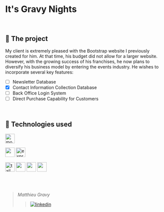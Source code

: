 # It's Gravy Nights

<br />

## 📏 The project

My client is extremely pleased with the Bootstrap website I previously created for him. At that time, his budget did not allow for a larger website. However, with the growing success of his franchises, he now plans to diversify his business model by entering the events industry. He wishes to incorporate several key features:

- [ ] Newsletter Database
- [x] Contact Information Collection Database
- [ ] Back Office Login System
- [ ] Direct Purchase Capability for Customers

<br />

## 🤖 Technologies used

<img height="30px" src="https://img.shields.io/badge/MongoDB-4EA94B?style=for-the-badge&logo=mongodb&logoColor=white" title="mongoDB" />

<img height="30px" src="https://img.shields.io/badge/Node%20js-339933?style=for-the-badge&logo=nodedotjs&logoColor=white" /> <img height="30px" src="https://img.shields.io/badge/Express%20js-000000?style=for-the-badge&logo=express&logoColor=white" alt="express" title="express"/>

<img height="30px" src="https://img.shields.io/badge/Tailwind_CSS-38B2AC?style=for-the-badge&logo=tailwind-css&logoColor=white" alt="tailwind css" title="tailwind css"/> <img height="30px" src="https://img.shields.io/badge/daisyUI-1ad1a5?style=for-the-badge&logo=daisyui&logoColor=white" /> <img src="https://img.shields.io/badge/React-20232A?style=for-the-badge&logo=react&logoColor=61DAFB" height="30px"/> <img height="30px" src="https://img.shields.io/badge/React_Router-CA4245?style=for-the-badge&logo=react-router&logoColor=white"/>

<br />
<br />

> _Matthieu Gravy_
>
> > <a href="https://www.linkedin.com/in/matthieugravy/"><img src="https://img.shields.io/badge/LinkedIn-0077B5?style=for-the-badge&logo=linkedin&logoColor=white" alt="linkedin" title="linkedin"/></a>
